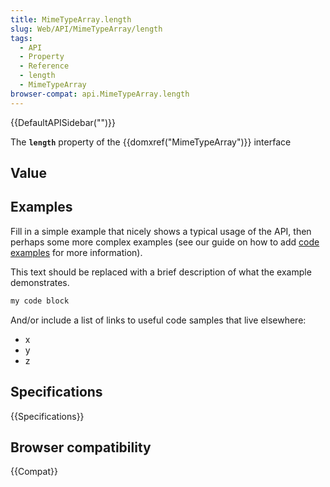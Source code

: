 ```yaml
---
title: MimeTypeArray.length
slug: Web/API/MimeTypeArray/length
tags:
  - API
  - Property
  - Reference
  - length
  - MimeTypeArray
browser-compat: api.MimeTypeArray.length
---
```

{{DefaultAPISidebar("")}}

The **`length`** property of the {{domxref("MimeTypeArray")}} interface 

## Value



## Examples

Fill in a simple example that nicely shows a typical usage of the API, then perhaps some more complex examples (see our guide on how to add [code examples](/en-US/docs/MDN/Contribute/Structures/Code_examples) for more information).

This text should be replaced with a brief description of what the example demonstrates.

```js
my code block
```

And/or include a list of links to useful code samples that live elsewhere:

*   x
*   y
*   z

## Specifications

{{Specifications}}

## Browser compatibility

{{Compat}}


